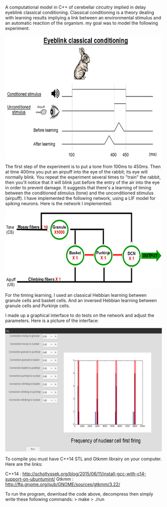 A computational model in C++ of cerebellar circuitry implied in delay eyeblink classical conditioning. Classical conditioning is a theory dealing with learning results impliying a link between an environmental stimulus and an automatic reaction of the organism. my goal was to model the following experiment:


<img align="center" src="Images/experiment.png" height="400" alt="experiment" />

The first step of the experiment is to put a tone from 100ms to 450ms. Then at time 400ms you put an airpuff into the eye of the rabbit; its eye will normally blink. You repeat the experiment several times to "train" the rabbit, then you'll notice that it will blink just before the entry of the air into the eye in order to prevent damage. It suggests that there's a learning of timing between the conditioned stimulus (tone) and the unconditioned stimulus (airpuff). I have implemented the following network, using a LIF model for spiking neurons. Here is the network I implemented:

<img align="center" src="Images/network.png" height="250" alt="experiment" />


For the timing learning, I used an classical Hebbian learning between granule cells and basket cells. And an inversed Hebbian learning between granule cells and Purkinje cells.

I made up a graphical interface to do tests on the network and adjust the parameters. Here is a picture of the interface:

<img align="center" src="Images/Gui.png" height="400" alt="experiment" />


To compile you must have C++14 STL and Gtkmm librairy on your computer. Here are the links:

C++14 : http://scholtyssek.org/blog/2015/06/11/install-gcc-with-c14-support-on-ubuntumint/
Gtkmm : http://ftp.gnome.org/pub/GNOME/sources/gtkmm/3.22/

To run the program, download the code above, decompress then simply write these following commands:
	> make
	> ./run
	

